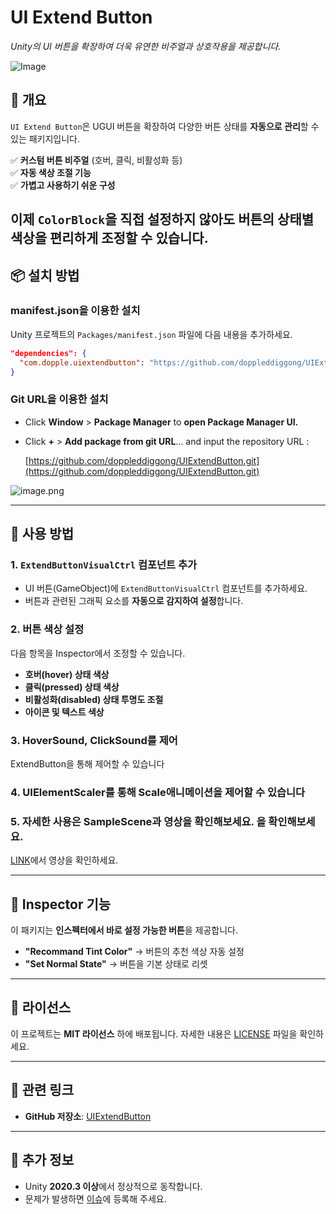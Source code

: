# **UI Extend Button**  
*Unity의 UI 버튼을 확장하여 더욱 유연한 비주얼과 상호작용을 제공합니다.*  

![Image](https://github.com/user-attachments/assets/9bd8a5a2-0a01-4d0a-b837-95a290c12097)

## **📌 개요**  
`UI Extend Button`은 UGUI 버튼을 확장하여 다양한 버튼 상태를 **자동으로 관리**할 수 있는 패키지입니다.  

✅ **커스텀 버튼 비주얼** (호버, 클릭, 비활성화 등)  
✅ **자동 색상 조절 기능**  
✅ **가볍고 사용하기 쉬운 구성**  

이제 **`ColorBlock`을 직접 설정하지 않아도** 버튼의 상태별 색상을 편리하게 조정할 수 있습니다.  
---

## **📦 설치 방법**  

### **manifest.json을 이용한 설치**  
Unity 프로젝트의 `Packages/manifest.json` 파일에 다음 내용을 추가하세요.  
```json
"dependencies": {
  "com.dopple.uiextendbutton": "https://github.com/doppleddiggong/UIExtendButton.git"
}
```

### **Git URL을 이용한 설치**  
- Click **Window** > **Package Manager** to **open Package Manager UI.**
- Click **+** > **Add package from git URL**... and input the repository URL : [](https://github.com/doppleddiggong/UIExtendButton.git)
    
    [https://github.com/doppleddiggong/UIExtendButton.git](https://github.com/doppleddiggong/UIExtendButton.git)

![image.png](https://github.com/user-attachments/assets/a19a7528-aa17-4964-a7bf-c8727faa1d08)


---

## **🚀 사용 방법**  

### **1. `ExtendButtonVisualCtrl` 컴포넌트 추가**  
- UI 버튼(GameObject)에 `ExtendButtonVisualCtrl` 컴포넌트를 추가하세요.  
- 버튼과 관련된 그래픽 요소를 **자동으로 감지하여 설정**합니다.  

### **2. 버튼 색상 설정**  
다음 항목을 Inspector에서 조정할 수 있습니다.  
- **호버(hover) 상태 색상**  
- **클릭(pressed) 상태 색상**  
- **비활성화(disabled) 상태 투명도 조절**  
- **아이콘 및 텍스트 색상**  

### 3. HoverSound, ClickSound를 제어 
ExtendButton을 통해 제어할 수 있습니다

### 4. UIElementScaler를 통해 Scale애니메이션을 제어할 수 있습니다

### 5. 자세한 사용은 SampleScene과 영상을 확인해보세요. 을 확인해보세요.
[LINK](https://www.youtube.com/watch?v=x5TORVhY0CU)에서 영상을 확인하세요.

---

## **🎨 Inspector 기능**  
이 패키지는 **인스펙터에서 바로 설정 가능한 버튼**을 제공합니다.  
- **"Recommand Tint Color"** → 버튼의 추천 색상 자동 설정  
- **"Set Normal State"** → 버튼을 기본 상태로 리셋  

---

## **📜 라이선스**  
이 프로젝트는 **MIT 라이선스** 하에 배포됩니다. 자세한 내용은 [LICENSE](LICENSE) 파일을 확인하세요.  

---

## **🔗 관련 링크**  
- **GitHub 저장소**: [UIExtendButton](https://github.com/doppleddiggong/UIExtendButton)  

---

## **📌 추가 정보**  
- Unity **2020.3 이상**에서 정상적으로 동작합니다.  
- 문제가 발생하면 [이슈](https://github.com/doppleddiggong/UIExtendButton/issues)에 등록해 주세요. 
